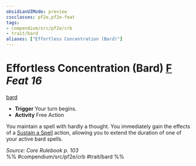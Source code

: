 ```yaml
---
obsidianUIMode: preview
cssclasses: pf2e,pf2e-feat
tags:
- compendium/src/pf2e/crb
- trait/bard
aliases: ["Effortless Concentration (Bard)"]
---
```

# Effortless Concentration (Bard)  [F](rules/core-rulebook/chapter-9-playing-the-game.md#Actions "Free Action") *Feat 16*  
[bard](rules/traits/bard.md "Bard Class Trait")  

- **Trigger** Your turn begins.
- **Activity** Free Action

You maintain a spell with hardly a thought. You immediately gain the effects of a [Sustain a Spell](rules/actions/sustain-a-spell.md) action, allowing you to extend the duration of one of your active bard spells.

*Source: Core Rulebook p. 103*  
%% #compendium/src/pf2e/crb #trait/bard %%